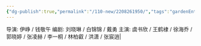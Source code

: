 ```yaml
---
{"dg-publish":true,"permalink":"/110-new/2208261950/","tags":"gardenEntry","dgHomeLink":true,"dgPassFrontmatter":false}
---
```


导演: 伊峥 / 钱敬午
编剧: 刘晓琳 / 白锦锦 / 戴勇
主演: 虞书欣 / 王鹤棣 / 徐海乔 / 郭晓婷 / 张凌赫 / 李一桐 / 林柏叡 / 洪潇 / 张宸逍|